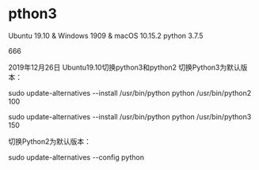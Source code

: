 # pthon3
Ubuntu 19.10 & Windows 1909 & macOS 10.15.2
python 3.7.5

666

2019年12月26日
Ubuntu19.10切换python3和python2
切换Python3为默认版本：

sudo update-alternatives --install /usr/bin/python python /usr/bin/python2 100

sudo update-alternatives --install /usr/bin/python python /usr/bin/python3 150
 
切换Python2为默认版本：

sudo update-alternatives --config python
